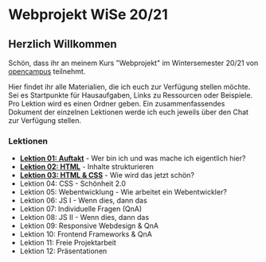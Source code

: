 # Webprojekt WiSe 20/21

## Herzlich Willkommen

Schön, dass ihr an meinem Kurs "Webprojekt" im Wintersemester 20/21 von [opencampus](https://edu.opencampus.sh/) teilnehmt.

Hier findet ihr alle Materialien, die ich euch zur Verfügung stellen möchte. Sei es Startpunkte für Hausaufgaben, Links zu Ressourcen oder Beispiele. Pro Lektion wird es einen Ordner geben. Ein zusammenfassendes Dokument der einzelnen Lektionen werde ich euch jeweils über den Chat zur Verfügung stellen.

### Lektionen

- [**Lektion 01: Auftakt**](https://github.com/bastibuck/webprojekt-wise-20-21/tree/main/lesson-01) - Wer bin ich und was mache ich eigentlich hier?
- [**Lektion 02: HTML**](https://github.com/bastibuck/webprojekt-wise-20-21/tree/main/lesson-02) - Inhalte strukturieren
- [**Lektion 03: HTML & CSS**](https://github.com/bastibuck/webprojekt-wise-20-21/tree/main/lesson-03) - Wie wird das jetzt schön?
- Lektion 04: CSS - Schönheit 2.0
- Lektion 05: Webentwicklung - Wie arbeitet ein Webentwickler?
- Lektion 06: JS I - Wenn dies, dann das
- Lektion 07: Individuelle Fragen (QnA)
- Lektion 08: JS II - Wenn dies, dann das
- Lektion 09: Responsive Webdesign & QnA
- Lektion 10: Frontend Frameworks & QnA
- Lektion 11: Freie Projektarbeit
- Lektion 12: Präsentationen
